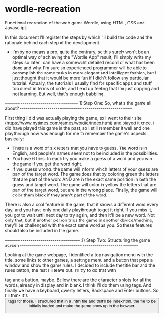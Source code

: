 # wordle-recreation
Functional recreation of the web game Wordle, using HTML, CSS and Javascript.

In this document I'll register the steps by which I'll build the code and the rationale behind each step of the development.
* I'm by no means a pro, quite the contrary, so this surely won't be an optimal way of achieving the "Wordle App" result, I'll simply write my steps
so later I can have a somewaht detailed record of what has been done and why. I'm sure an experienced programmer will be able to accomplish the same tasks in
more elegant and intelligent fashion, but I just thought that it would be more fun if I didn't follow any particular tutorial. Actually, the tutorials I usually find for specific apps and stuff too direct in terms of code, and I end up feeling that I'm just copying and not learning. But well, that's enough babbling.

-------------------------------------     1) Step One: So, what's the game all about?        ---------------------------------------------------------

First thing I did was actually playing the game, so I went to their site (https://www.nytimes.com/games/wordle/index.html) and played it once. I did have played
this game in the past, so I still remember it well and one playthrough now was enough for me to remember the game's aspects. basically:
  - There is a word of six letters that you have to guess. The word is in English, and people's names seem not to be included in the possibilities.
  - You have 6 tries. In each try you make a guess of a word and you win the game if you get the word right.
  - If you guess wrong, the game will inform which letters of your guess are part of the target word. The game does that by coloring green the letters that are
  part of the word AND are in the exact same position in both the guess and target word. The game will color in yellow the letters that are part of the target
  word, but are in the wrong place. Finally, the game will color them black if they aren't part of the word.
 
There is also a cool feature in the game, that it shows a different word every day, and you have only one daily playthrough to get it right. If you miss it, you
got to wait until next day to try again, and then it'll be a new word. Not only that, but if another person tries the game in another device/machine, they'll be 
challenged with the exact same word as you. So these features should also be included in the game.


--------------------------------------      2) Step Two: Structuring the game screen        ------------------------------------------------------------

Looking at the game webpage, I identified a top navigation menu with the title, some links to other games, a settings menu and a button that pops a window
and show the game rules. I decided to include the title bar and the rules button, the rest I'll leave out. I'll try to do that with <nav> tag and a button,
maybe.
Bellow there are the character's slots for all the words, already in display and in blank. I think I'll do them using <label> tags.
And finally we have a keyboard, qwerty letters, Backspace and Enter buttons. So I'll think it's <button> tags for those.
I structured that in a .html file and that'll be index.html, the file to be initially loaded and make the game show up in the browser.
